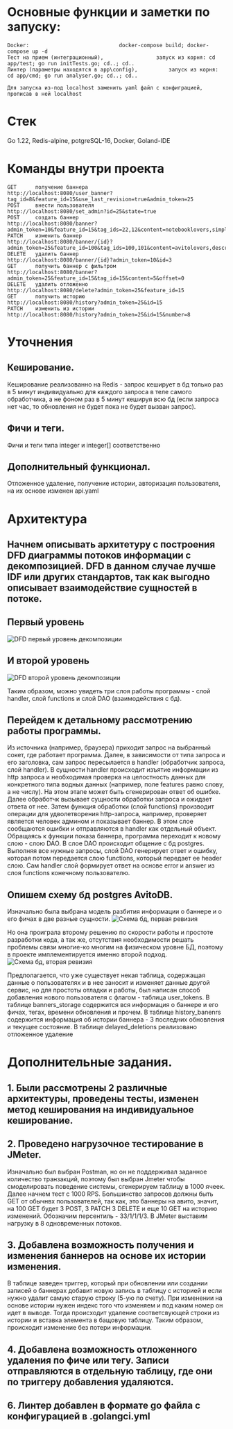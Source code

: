 #  Основные функции и заметки по запуску:
  	Docker:								docker-compose build; docker-compose up -d
  	Тест на прием (интеграционный), 				запуск из корня: cd app/test; go run initTests.go; cd..; cd..
  	Линтер (параметры находятся в app\config), 			запуск из корня: cd app/cmd; go run analyser.go; cd..; cd..
   
  	Для запуска из-под localhost заменить yaml файл с конфиграцией, прописав в ней localhost
# Стек
  Go 1.22, Redis-alpine, potgreSQL-16, Docker, Goland-IDE
#  Команды внутри проекта
  	GET      получение баннера                  http://localhost:8080/user_banner?tag_id=8&feature_id=15&use_last_revision=true&admin_token=25
	POST     внести пользователя                http://localhost:8080/set_admin?id=25&state=true
	POST     создать баннер                     http://localhost:8080/banner?admin_token=10&feature_id=15&tag_ids=22,12&content=notebooklovers,simpledescr,http://aboba.com&is_active=true
	PATCH    изменить баннер                    http://localhost:8080/banner/{id}?admin_token=25&feature_id=100&tag_ids=100,101&content=avitolovers,descr,http://avito.com&is_active=true&id=3
	DELETE   удалить баннер                     http://localhost:8080/banner/{id}?admin_token=10&id=3
	GET      получить баннер с фильтром         http://localhost:8080/banner?admin_token=25&feature_id=15&tag_id=15&content=5&offset=0
	DELETE   удалить отложенно                  http://localhost:8080/delete?admin_token=25&feature_id=15
	GET      получить историю                   http://localhost:8080/history?admin_token=25&id=15
	PATCH    изменить из истории                http://localhost:8080/history?admin_token=25&id=15&number=8
#  Уточнения
##  Кеширование.
Кеширование реализованно на Redis - запрос кеширует в бд только раз в 5 минут индивидуально для каждого запроса в теле самого обработчика, а не фоном раз в 5 минут кешируя всю бд (если запроса нет час, то обновления не будет пока не будет вызван запрос).
##  Фичи и теги.
  Фичи и теги типа integer и integer[] соответственно
##  Дополнительный функционал.
  Отложенное удаление, получение истории, авторизация пользователя, на их основе изменен api.yaml
#  Архитектура
##  Начнем описывать архитетуру с построения DFD диаграммы потоков информации с декомпозицией. DFD в данном случае лучше IDF или других стандартов, так как выгодно описывает взаимодействие сущностей в потоке.
##  Первый уровень
![DFD первый уровень декомпозиции](https://github.com/synestal/AvitoKostryukovAndy/blob/main/%D0%90%D1%80%D1%85%D0%B8%D1%82%D0%B5%D0%BA%D1%82%D1%83%D1%80%D0%B0/DFD%20%D0%B4%D0%B8%D0%B0%D0%B3%D1%80%D0%B0%D0%BC%D0%BC%D0%B0%20%D0%BF%D0%BE%D1%82%D0%BE%D0%BA%D0%BE%D0%B2%2C%201-%D1%8B%D0%B9%20%D1%83%D1%80%D0%BE%D0%B2%D0%B5%D0%BD%D1%8C%20%D0%B4%D0%B5%D0%BA%D0%BE%D0%BC%D0%BF%D0%BE%D0%B7%D0%B8%D1%86%D0%B8%D0%B8%20%D0%B2%20Ramus.jpg)

##  И второй уровень
![DFD второй уровень декомпозиции](https://github.com/synestal/AvitoKostryukovAndy/blob/main/%D0%90%D1%80%D1%85%D0%B8%D1%82%D0%B5%D0%BA%D1%82%D1%83%D1%80%D0%B0/DFD%20%D0%B4%D0%B8%D0%B0%D0%B3%D1%80%D0%B0%D0%BC%D0%BC%D0%B0%20%D0%BF%D0%BE%D1%82%D0%BE%D0%BA%D0%BE%D0%B2%2C%202-%D0%BE%D0%B9%20%D1%83%D1%80%D0%BE%D0%B2%D0%B5%D0%BD%D1%8C%20%D0%B4%D0%B5%D0%BA%D0%BE%D0%BC%D0%BF%D0%BE%D0%B7%D0%B8%D1%86%D0%B8%D0%B8%20%D0%B2%20Ramus.jpg)

Таким образом, можно увидеть три слоя работы программы - слой handler, слой functions и слой DAO (взаимодействия с бд).

##  Перейдем к детальному рассмотрению работы программы.
Из источника (например, браузера) приходит запрос на выбранный сокет, где работает программа. Далее, в зависимости от типа запроса и его заголовка, сам запрос пересылается в handler (обработчик запроса, слой handler). В сущности handler происходит изъятие информации из http запроса и необходимая проверка на целостность данных для конкретного типа водных данных (например, поле features равно слову, а не числу). На этом этапе может быть сгенерирован ответ об ошибке.
Далее обработчк вызывает сущности обработки запроса и ожидает ответа от нее. Затем функция обработки (слой functions) производит операции для удволетворения http-запроса, например, проверяет является человек админом и показывает баннер. В этом слое сообщаются ошибки и отправляются в handler как отдельный объект. Обращаясь к функции показа баннера, программа переходит к новому слою - слою DAO.
В слое DAO происходит общение с бд postgres. Выполняя все нужные запросы, слой DAO генерирует ответ и ошибку, которая потом передается слою functions, который передает ее header слою. Сам handler слой формирует ответ на основе error и answer из слоя functions конечному пользователю.

##  Опишем схему бд postgres AvitoDB.

Изначально была выбрана модель разбития информации о баннере и о его фичах в две разные сущности.
![Схема бд, первая ревизия](https://github.com/synestal/AvitoKostryukovAndy/blob/main/%D0%90%D1%80%D1%85%D0%B8%D1%82%D0%B5%D0%BA%D1%82%D1%83%D1%80%D0%B0/%D0%A1%D1%85%D0%B5%D0%BC%D0%B0%20%D0%91%D0%94%20postres%20%D0%B2%20Erwin.jpg)

Но она проиграла второму решению по скорости работы и простоте разработки кода, а так же, отсутствия необходимости решать проблемы связи многие-ко многим на физическом уровне БД, поэтому в проекте имплементируется именно второй подход.
![Схема бд, вторая ревизия](https://github.com/synestal/AvitoKostryukovAndy/blob/main/%D0%90%D1%80%D1%85%D0%B8%D1%82%D0%B5%D0%BA%D1%82%D1%83%D1%80%D0%B0/%D0%90%D1%80%D1%85%D0%B8%D1%82%D0%B5%D0%BA%D1%82%D1%83%D1%80%D0%B0%20postgres%20%D1%84%D0%B8%D0%BD%D0%B0%D0%BB%D1%8C%D0%BD%D0%B0%D1%8F%20Erwin.jpg)

Предполагается, что уже существует некая таблица, содержащая данные о пользователях и в нее заносит и изменяет данные другой сервис, но для простоты отладки и работы, был написан способ добавления нового пользователя с флагом - таблица user_tokens.
В таблице banners_storage содержится вся информация о баннере и его фичах, тегах, времени обновления и прочем. В таблице history_banenrs содержится информация об истории баннера - 3 последних обновления и текущее состояние. В таблице delayed_deletions реализовано отложенное удаление

#  Дополнительные задания.
##	1. Были рассмотрены 2 различные архитектуры, проведены тесты, изменен метод кеширования на индивидуальное кеширование. 
##	2. Проведено нагрузочное тестирование в JMeter.
  Изначально был выбран Postman, но он не поддерживал заданное количество транзакций, поэтому был выбран Jmeter чтобы смоделировать поведение системы, сгенерируем таблицу в 1000 ячеек. Далее начнем тест с 1000 RPS. Большинство запросов должны быть GET от обычнвх пользователей, так как, это баннеры на авито, значит, на 100 GET будет 3 POST, 3 PATCH 3 DELETE и еще 10 GET на историю изменений. Обозначим персентиль - 33/1/1/1/3. В JMeter выставим нагрузку в 8 одновременных потоков.
##	3. Добавлена возможность получения и изменения баннеров на основе их истории изменения. 
В таблице заведен триггер, который при обновлении или создании записей о баннерах добавит новую запись в таблицу с историей и если нужно удалит самую старую строку (5-ую по счету). При изменении на основе истории нужен индекс того что изменяем и под каким номер он идет в выводе. Тогда происходит удаление соответсвующей строки из истории и вставка элемента в бащовую таблицу. Таким образом, происходит изменение без потери информации.
##	4. Добавлена возможность отложенного удаления по фиче или тегу. Записи отправляются в отдельную таблицу, где они по триггеру добавления удаляются.
##	6. Линтер добавлен в формате go файла с конфигурацией в .golangci.yml
